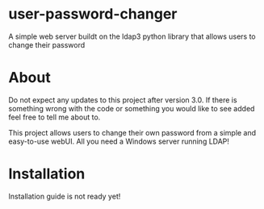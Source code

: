 # user-password-changer
A simple web server buildt on the ldap3 python library that allows users to change their password

# About
Do not expect any updates to this project after version 3.0.
If there is something wrong with the code or something you would like to see added feel free to tell me about to.

This project allows users to change their own password from a simple and easy-to-use webUI.
All you need a Windows server running LDAP!

# Installation
Installation guide is not ready yet!
